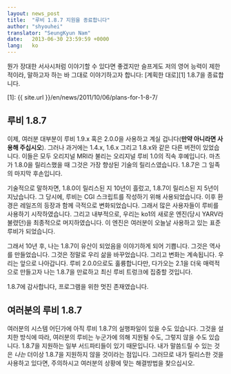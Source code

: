 ```yaml
---
layout: news_post
title:  "루비 1.8.7 지원을 종료합니다"
author: "shyouhei"
translator: "SeungKyun Nam"
date:   2013-06-30 23:59:59 +0000
lang:   ko
---
```


뭔가 장대한 서사시처럼 이야기할 수 있다면 좋겠지만 슬프게도 저의 영어 능력이 제한적이라,
말하고자 하는 바 그대로 이야기하고자 합니다: [계획한 대로][1] 1.8.7을 종료합니다.

[1]: {{ site.url }}/en/news/2011/10/06/plans-for-1-8-7/

## 루비 1.8.7

이제, 여러분 대부분이 루비 1.9.x 혹은 2.0.0을 사용하고 계실 겁니다(**만약 아니라면 사용해 주십시오**).
그러나 과거에는 1.4.x, 1.6.x 그리고 1.8.x와 같은 다른 버전이 있었습니다.
이들은 모두 오리지널 MRI라 불리는 오리지널 루비 1.0의 직속 후예입니다.
마츠가 1.8.0을 릴리스했을 때 그것은 가장 향상된 기술의 릴리스였습니다. 1.8.7은 그 일족의 마지막 후손입니다.

기술적으로 말하자면, 1.8.0이 릴리스된 지 10년이 흘렀고, 1.8.7이 릴리스된 지 5년이 지났습니다.
그 당시에, 루비는 CGI 스크립트를 작성하기 위해 사용되었습니다.
이후 환경은 레일즈의 등장과 함께 극적으로 변화되었습니다.
그래서 많은 사용자들이 루비를 사용하기 시작하였습니다.
그리고 내부적으로, 우리는 ko1의 새로운 엔진(당시 YARV라 불렸던)을 최종적으로 머지하였습니다.
이 엔진은 여러분이 오늘날 사용하고 있는 표준 루비가 되었습니다.

그래서 10년 후, 나는 1.8.7이 유산이 되었음을 이야기하게 되어 기쁩니다.
그것은 역사를 만들었습니다. 그것은 정말로 우리 삶을 바꾸었습니다. 그리고 변화는 계속됩니다. 우리는 앞으로 나아갑니다.
루비 2.0.0으로도 훌륭합니다만, 다가오는 2.1을 더욱 매력적으로 만들고자 나는 1.8.7을 만료하고 최신 루비 트렁크에 집중할 것입니다.

1.8.7에 감사합니다, 프로그램을 위한 멋진 존재였습니다.

## 여러분의 루비 1.8.7

여러분의 시스템 어딘가에 아직 루비 1.8.7의 실행파일이 있을 수도 있습니다.
그것을 설치한 방식에 따라, 여러분의 루비는 누군가에 의해 지원될 수도, 그렇지 않을 수도 있습니다.
1.8.7을 지원하는 일부 서드파티들이 있기 때문입니다.
내가 말씀드릴 수 있는 것은 _나는_ 더이상 1.8.7을 지원하지 않을 것이라는 점입니다.
그러므로 내가 릴리스한 것을 사용하고 있다면, 주의하시고 여러분의 상황에 맞는 해결방법을 찾으십시오.
